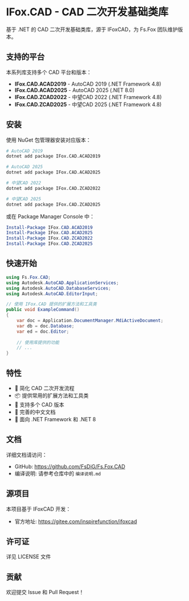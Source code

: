 # IFox.CAD - CAD 二次开发基础类库

基于 .NET 的 CAD 二次开发基础类库，源于 IFoxCAD，为 Fs.Fox 团队维护版本。

## 支持的平台

本系列库支持多个 CAD 平台和版本：

- **IFox.CAD.ACAD2019** - AutoCAD 2019 (.NET Framework 4.8)
- **IFox.CAD.ACAD2025** - AutoCAD 2025 (.NET 8.0)
- **IFox.CAD.ZCAD2022** - 中望CAD 2022 (.NET Framework 4.8)
- **IFox.CAD.ZCAD2025** - 中望CAD 2025 (.NET Framework 4.8)

## 安装

使用 NuGet 包管理器安装对应版本：

```bash
# AutoCAD 2019
dotnet add package IFox.CAD.ACAD2019

# AutoCAD 2025
dotnet add package IFox.CAD.ACAD2025

# 中望CAD 2022
dotnet add package IFox.CAD.ZCAD2022

# 中望CAD 2025
dotnet add package IFox.CAD.ZCAD2025
```

或在 Package Manager Console 中：

```powershell
Install-Package IFox.CAD.ACAD2019
Install-Package IFox.CAD.ACAD2025
Install-Package IFox.CAD.ZCAD2022
Install-Package IFox.CAD.ZCAD2025
```

## 快速开始

```csharp
using Fs.Fox.CAD;
using Autodesk.AutoCAD.ApplicationServices;
using Autodesk.AutoCAD.DatabaseServices;
using Autodesk.AutoCAD.EditorInput;

// 使用 IFox.CAD 提供的扩展方法和工具类
public void ExampleCommand()
{
    var doc = Application.DocumentManager.MdiActiveDocument;
    var db = doc.Database;
    var ed = doc.Editor;
    
    // 使用库提供的功能
    // ...
}
```

## 特性

- 🚀 简化 CAD 二次开发流程
- 📦 提供常用的扩展方法和工具类
- 🔧 支持多个 CAD 版本
- 📖 完善的中文文档
- 🎯 面向 .NET Framework 和 .NET 8

## 文档

详细文档请访问：
- GitHub: https://github.com/FsDiG/Fs.Fox.CAD
- 编译说明: 请参考仓库中的 `编译说明.md`

## 源项目

本项目基于 IFoxCAD 开发：
- 官方地址: https://gitee.com/inspirefunction/ifoxcad

## 许可证

详见 LICENSE 文件

## 贡献

欢迎提交 Issue 和 Pull Request！
